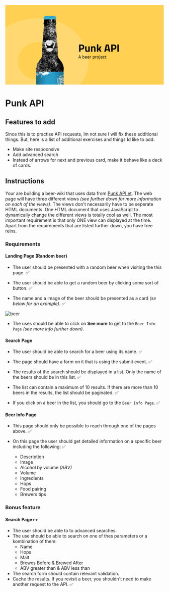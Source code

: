 ![poster](poster.png)

# Punk API

## Features to add
Since this is to practise API requests, Im not sure I will fix these additional things. But, here is a list of additional exercises and things Id like to add. 
- Make site respoonsive
- Add advanced search
- Instead of arrows for next and previous card, make it behave like a deck of cards.

  
## Instructions

Your are building a beer-wiki that uses data from [Punk API:et](https://punkapi.com/documentation/v2). The web page will have three different views _(see further down for more information on each of the views)_. The views don't necessarily have to be seperate HTML documents. One HTML document that uses JavaScript to dynamically change the different views is totally cool as well. The most important requirement is that only ONE view can displayed at the time. Apart from the requirements that are listed further down, you have free reins.

### Requirements

#### Landing Page (Random beer) 

- The user should be presented with a random beer when visiting the this page. ✅

- The user should be able to get a random beer by clicking some sort of button. ✅

- The name and a image of the beer should be presented as a card _(se below for an example)_. ✅

![beer](./card.jpg)

- The uses should be able to click on **See more** to get to the `Beer Info Page` _(see more info further down)_.

#### Search Page

- The user should be able to search for a beer using its name. ✅

- The page should have a form on it that is using the submit event. ✅

- The results of the search should be displayed in a list. Only the name of the beers should be in this list. ✅

- The list can contain a maximum of 10 results. If there are more than 10 beers in the results, the list should be paginated. ✅

- If you click on a beer in the list, you should go to the `Beer Info Page`. ✅

#### Beer Info Page

- This page should only be possible to reach through one of the pages above. ✅

- On this page the user should get detailed information on a specific beer including the following: ✅
  - Description
  - Image
  - Alcohol by volume _(ABV)_
  - Volume
  - Ingredients
  - Hops
  - Food pairing
  - Brewers tips

### Bonus feature

#### Search Page++

- The user should be able to to advanced searches.
- The use should be able to search on one of thes parameters or a kombination of them:
  - Name
  - Hops
  - Malt
  - Brewes Before & Brewed After
  - ABV greater than & ABV less than
- The search form should contain relevant validation.
- Cache the results. If you revisit a beer, you shouldn't need to make another request to the API. ✅
